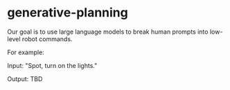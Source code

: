 # generative-planning

Our goal is to use large language models to break human prompts into low-level robot commands.

For example:

Input: "Spot, turn on the lights."

Output: TBD